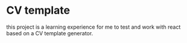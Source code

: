 # CV template

this project is a learning experience for me to test and work with react based on a CV template generator.
